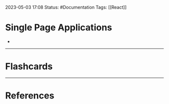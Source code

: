 2023-05-03 17:08
Status: #Documentation 
Tags: [[React]]

# Single Page Applications

* 






___
# Flashcards



---
# References
